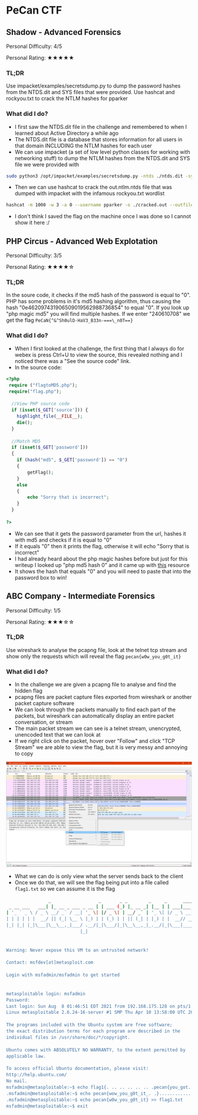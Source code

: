 # PeCan CTF

## Shadow - Advanced Forensics

Personal Difficulty: 4/5

Personal Rating: ★★★★★

### TL;DR
Use impacket/examples/secretsdump.py to dump the password hashes from the NTDS.dit and SYS files that were provided. Use hashcat and rockyou.txt to crack the NTLM hashes for pparker

### What did I do?
 - I first saw the NTDS.dit file in the challenge and remembered to when I learned about Active Directory a while ago
 - The NTDS.dit file is a database that stores information for all users in that domain INCLUDING the NTLM hashes for each user
 - We can use impacket (a set of low level python classes for working with networking stuff) to dump the NTLM hashes from the NTDS.dit and SYS file we were provided with

```bash
sudo python3 /opt/impacket/examples/secretsdump.py -ntds ./ntds.dit -system ./SYS LOCAL -outputfile out.ntlm
```
 - Then we can use hashcat to crack the out.ntlm.ntds file that was dumped with impacket with the infamous rockyou.txt wordlist

```bash
hashcat -m 1000 -w 3 -a 0 --username pparker -o ./cracked.out --outfile-format=3 ./out.ntlm.ntds /usr/share/wordlists/rockyou.txt --potfile-path ./hashcat.pot
```
 - I don't think I saved the flag on the machine once I was done so I cannot show it here :/

## PHP Circus - Advanced Web Explotation

Personal Difficulty: 3/5

Personal Rating: ★★★★☆

### TL;DR

In the soure code, it checks if the md5 hash of the password is equal to "0". PHP has some problems in it's md5 hashing algorithm, thus causing the hash "0e462097431906509019562988736854" to equal "0". If you look up "php magic md5" you will find multiple hashes. If we enter "240610708" we get the flag `PeCaN{^&^Sh0ulD-HaV3_B33n-===\_n0T==}`

### What did I do?
 - When I first looked at the challenge, the first thing that I always do for webex is press Ctrl+U to view the source, this revealed nothing and I noticed there was a "See the source code" link.
 - In the source code:
```php
<?php
 require ("flagtoMD5.php");
 require("flag.php");
  
  //View PHP source code
  if (isset($_GET['source'])) {
    highlight_file(__FILE__);
    die();
  }

  //Match MD5
  if (isset($_GET['password']))
  {
    if (hash("md5", $_GET['password']) == "0")
    {
        getFlag();
    }
    else
    {
        echo "Sorry that is incorrect";
    }
  }  

?>
```
 - We can see that it gets the password parameter from the url, hashes it with md5 and checks if it is equal to "0"
 - If it equals "0" then it prints the flag, otherwise it will echo "Sorry that is incorrect"
 - I had already heard about the php magic hashes before but just for this writeup I looked up "php md5 hash 0" and it came up with [this](https://www.whitehatsec.com/blog/magic-hashes/) resource
 - It shows the hash that equals "0" and you will need to paste that into the password box to win!

## ABC Company - Intermediate Forensics

Personal Difficulty: 1/5

Personal Rating: ★★★☆☆

### TL;DR

Use wireshark to analyse the pcapng file, look at the telnet tcp stream and show only the requests which will reveal the flag `pecan{w0w_you_g0t_it}`

### What did I do?
 - In the challenge we are given a pcapng file to analyse and find the hidden flag
 - pcapng files are packet capture files exported from wireshark or another packet capture software
 - We can look through the packets manually to find each part of the packets, but wireshark can automatically display an entire packet conversation, or stream
 - The main packet stream we can see is a telnet stream, unencrypted, unencoded text that we can look at
 - If we right click on the packet, hover over "Follow" and click "TCP Stream" we are able to view the flag, but it is very messy and annoying to copy

![](img/unknown.png)

 - What we can do is only view what the server sends back to the client
 - Once we do that, we will see the flag being put into a file called `flag1.txt` so we can assume it is the flag
```bash
                _                  _       _ _        _     _      ____  
 _ __ ___   ___| |_ __ _ ___ _ __ | | ___ (_) |_ __ _| |__ | | ___|___ \ 
| '_ ` _ \ / _ \ __/ _` / __| '_ \| |/ _ \| | __/ _` | '_ \| |/ _ \ __) |
| | | | | |  __/ || (_| \__ \ |_) | | (_) | | || (_| | |_) | |  __// __/ 
|_| |_| |_|\___|\__\__,_|___/ .__/|_|\___/|_|\__\__,_|_.__/|_|\___|_____|
                            |_|                                          


Warning: Never expose this VM to an untrusted network!

Contact: msfdev[at]metasploit.com

Login with msfadmin/msfadmin to get started


metasploitable login: msfadmin
Password: 
Last login: Sun Aug  8 01:46:51 EDT 2021 from 192.168.175.128 on pts/1
Linux metasploitable 2.6.24-16-server #1 SMP Thu Apr 10 13:58:00 UTC 2008 i686

The programs included with the Ubuntu system are free software;
the exact distribution terms for each program are described in the
individual files in /usr/share/doc/*/copyright.

Ubuntu comes with ABSOLUTELY NO WARRANTY, to the extent permitted by
applicable law.

To access official Ubuntu documentation, please visit:
http://help.ubuntu.com/
No mail.
msfadmin@metasploitable:~$ echo flag1{. .. .. .. .. .. .pecan{you_got. .. .0t-. ._the_First. .. .. .. .. .. .. .. .. .it_wow. .. .. ............wyou_g0t_it_...........oyou_g0t_it_...........wyou_g0t_it_..........._you_g0t_it_...........
.msfadmin@metasploitable:~$ echo pecan{wow_you_g0t_it_. .}..............w_you_g0t_it} ..............0w_you_g0t_it}.............
.msfadmin@metasploitable:~$ echo pecan{w0w_you_g0t_it} >> flag1.txt
msfadmin@metasploitable:~$ exit
```
